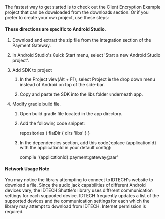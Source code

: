 The fastest way to get started is to check out the Client Encryption Example project that can be downloaded from the downloads section. Or if you prefer to create your own project, use these steps:

#### These directions are specific to Android Studio.

1. Download and extract the zip file from the integration section of the Payment Gateway.
1. In Android Studio's Quick Start menu, select 'Start a new Android Studio project'.
1. Add SDK to project

	1. In the Project view(Alt + F1), select Project in the drop down menu instead of Android on top of the side-bar.
	
	2. Copy and paste the SDK into the libs folder underneath app.
	
1. Modify gradle build file.

	1. Open build.gradle file located in the app directory.
	
	2. Add the following code snippet:
	
        repositories {
            flatDir {
                dirs 'libs'
            }
        }

	3. In the dependencies section, add this code(replace {applicationId} with the applicationId in your default config):

        compile '{applicationId}:payment:gateway@aar'

#### Network Usage Note

You may notice the library attempting to connect to IDTECH's website to download a file. Since the audio jack capabilities of different Android devices vary, the IDTECH Shuttle's library uses different communication settings for each supported device. IDTECH frequently updates a list of the supported devices and the communication settings for each which the library may attempt to download from IDTECH. Internet permission is required. 